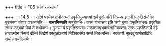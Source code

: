 +++
title = "05 सत्त्वं रजस्तम"

+++
।।14.5।। तदेवं परमेश्वराधीनाभ्यां प्रकृतिपुरुषाभ्यां सर्वभूतोत्पत्तिं
निरूप्य इदानीं प्रकृतिसंयोगेन पुरुषस्य संसारं प्रपञ्चयति **--
सत्त्वमित्यादि** चतुर्दशभिः। सत्त्वं रजस्तम इति त्रयो गुणाः
प्रकृतिसंभवाः प्रकृतितः संभव उद्भवो येषां ते तथोक्ताः। गुणसाम्यं
प्रकृतिस्तस्याः सकाशात्पृथक्त्वेनाभिव्यक्ताः सन्तः प्रकृतिकार्ये देहे
तादात्म्येन स्थितं देहिनं चिदंशं वस्तुतोऽव्ययं निर्विकारमेव सन्तं
निबध्नन्ति। स्वकार्यैः सुखदुःखमोहादिभिः संयोजयन्तीत्यर्थः।

